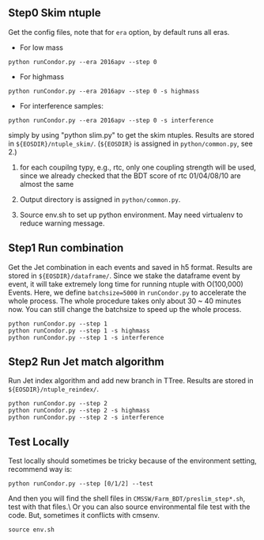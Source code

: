 ## Step0 Skim ntuple
Get the config files, note that for `era` option, by default runs all eras.
- For low mass
```
python runCondor.py --era 2016apv --step 0
```

- For highmass
```
python runCondor.py --era 2016apv --step 0 -s highmass
```

- For interference samples:
```
python runCondor.py --era 2016apv --step 0 -s interference
```

simply by using "python slim.py" to get the skim ntuples. Results are stored in `${EOSDIR}/ntuple_skim/`. (`${EOSDIR}` is assigned in `python/common.py`, see 2.)

1. for each coupilng typy, e.g., rtc, only one coupling strength will be used, since we already checked that the BDT score of rtc 01/04/08/10 are almost the same

2. Output directory is assigned in `python/common.py`. 
3. Source env.sh to set up python environment. May need virtualenv to reduce warning message.

## Step1 Run combination
Get the Jet combination in each events and saved in h5 format. Results are stored in `${EOSDIR}/dataframe/`. Since we stake the dataframe event by event, it will take extremely long time for running ntuple with O(100,000) Events. Here, we define `batchsize=5000` in `runCondor.py` to accelerate the whole process. The whole procedure takes only about 30 ~ 40 minutes now. You can still change the batchsize to speed up the whole process.
```
python runCondor.py --step 1
python runCondor.py --step 1 -s highmass
python runCondor.py --step 1 -s interference
```
## Step2 Run Jet match algorithm
Run Jet index algorithm and add new branch in TTree. Results are stored in `${EOSDIR}/ntuple_reindex/`.
```
python runCondor.py --step 2
python runCondor.py --step 2 -s highmass
python runCondor.py --step 2 -s interference
```

## Test Locally
Test locally should sometimes be tricky because of the environment setting, recommend way is:
```
python runCondor.py --step [0/1/2] --test
```
And then you will find the shell files in `CMSSW/Farm_BDT/preslim_step*.sh`, test with that files.\\
Or you can also source environmental file test with the code. But, sometimes it conflicts with cmsenv.
```
source env.sh
```
